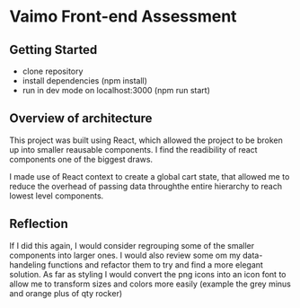 # Vaimo Front-end Assessment

## Getting Started

- clone repository
- install dependencies (npm install)
- run in dev mode on localhost:3000 (npm run start)

## Overview of architecture 

This project was built using React, which allowed the project to be broken up into smaller reausable components. I find the readibility of react components one of the biggest draws.

I made use of React context to create a global cart state, that allowed me to reduce the overhead of passing data throughthe entire hierarchy to reach lowest level components.

## Reflection

If I did this again, I would consider regrouping some of the smaller components into larger ones. I would also review some om my data-handeling functions and refactor them to try and find a more elegant solution. As far as styling I would convert the png icons into an icon font to allow me to transform sizes and colors more easily (example the grey minus and orange plus of qty rocker)